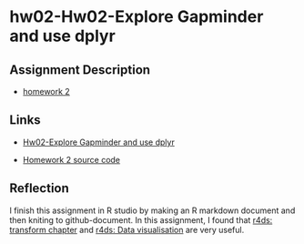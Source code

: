 # hw02-Hw02-Explore Gapminder and use dplyr

## Assignment Description

* [homework 2](http://stat545.com/Classroom/assignments/hw02/hw02.html)

## Links

* [Hw02-Explore Gapminder and use dplyr](https://github.com/STAT545-UBC-students/hw02-QinxinLin/blob/master/Hw02-Explore_Gapminder_and_use_dplyr.md)

* [Homework 2 source code](https://github.com/STAT545-UBC-students/hw02-QinxinLin/blob/master/Hw02-Explore%20Gapminder%20and%20use%20dplyr.Rmd)
 
## Reflection

I finish this assignment in R studio by making an R markdown document and then kniting to github-document. In this assignment, I found that [r4ds: transform chapter](http://r4ds.had.co.nz/transform.html) and [r4ds: Data visualisation](http://r4ds.had.co.nz/data-visualisation.html) are very useful. 
